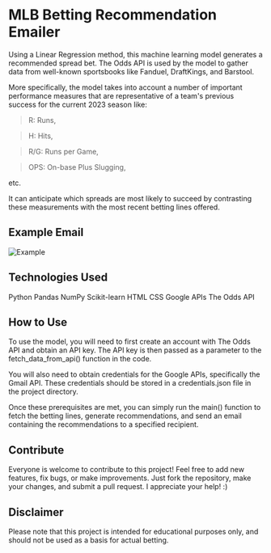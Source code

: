 # MLB Betting Recommendation Emailer
Using a Linear Regression method, this machine learning model generates a recommended spread bet. The Odds API is used by the model to gather data from well-known sportsbooks like Fanduel, DraftKings, and Barstool.

More specifically, the model takes into account a number of important performance measures that are representative of a team's previous success for the current 2023 season like:
> R: Runs,

> H: Hits,
  
> R/G: Runs per Game,
  
> OPS: On-base Plus Slugging,
  
  etc.
  
It can anticipate which spreads are most likely to succeed by contrasting these measurements with the most recent betting lines offered.
## Example Email

![Example](https://user-images.githubusercontent.com/43586291/235729092-86301d2e-3ccc-4912-9ad3-c3c22c88258b.png)

## Technologies Used
Python
Pandas
NumPy
Scikit-learn
HTML
CSS
Google APIs
The Odds API

## How to Use
To use the model, you will need to first create an account with The Odds API and obtain an API key. The API key is then passed as a parameter to the fetch_data_from_api() function in the code.

You will also need to obtain credentials for the Google APIs, specifically the Gmail API. These credentials should be stored in a credentials.json file in the project directory.

Once these prerequisites are met, you can simply run the main() function to fetch the betting lines, generate recommendations, and send an email containing the recommendations to a specified recipient.

## Contribute

Everyone is welcome to contribute to this project! Feel free to add new features, fix bugs, or make improvements. Just fork the repository, make your changes, and submit a pull request. I appreciate your help! :)

## Disclaimer
Please note that this project is intended for educational purposes only, and should not be used as a basis for actual betting.
